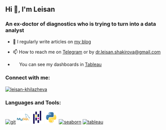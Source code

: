 <h2 align="left">Hi 👋, I'm Leisan</h2>
<h3 align="left">An ex-doctor of diagnostics who is trying to turn into a data analyst</h3>

- 📝 I regularly write articles on [my blog](https://t.me/leisan20112blog)

- 📫 How to reach me on [Telegram](https://t.me/leisan20112) or by [dr.leisan.shakirova@gmail.com](mailto://dr.leisan.shakirova@gmail.com)

- <a href="https://public.tableau.com/app/profile/leisan.khilazheva/vizzes" target="_blank"><img src="https://public.tableau.com/favicon.ico" width="16" height="16"/></a> You can see my dashboards in [Tableau](https://public.tableau.com/app/profile/leisan.khilazheva/vizzes)

<h3 align="left">Connect with me:</h3>
<p align="left">
<a href="https://linkedin.com/in/leisan-khilazheva" target="blank"><img align="center" src="https://raw.githubusercontent.com/rahuldkjain/github-profile-readme-generator/master/src/images/icons/Social/linked-in-alt.svg" alt="leisan-khilazheva" height="30" width="40" /></a>
</p>

<h3 align="left">Languages and Tools:</h3>
<p align="left"> <a href="https://git-scm.com/" target="_blank" rel="noreferrer"><img src="https://www.vectorlogo.zone/logos/git-scm/git-scm-icon.svg" alt="git" width="40" height="40"/></a> <a href="https://www.mysql.com/" target="_blank" rel="noreferrer"><img src="https://raw.githubusercontent.com/devicons/devicon/master/icons/mysql/mysql-original-wordmark.svg" alt="mysql" width="40" height="40"/></a> <a href="https://pandas.pydata.org/" target="_blank" rel="noreferrer"> <img src="https://raw.githubusercontent.com/devicons/devicon/2ae2a900d2f041da66e950e4d48052658d850630/icons/pandas/pandas-original.svg" alt="pandas" width="40" height="40"/></a> <a href="https://www.python.org" target="_blank" rel="noreferrer"> <img src="https://raw.githubusercontent.com/devicons/devicon/master/icons/python/python-original.svg" alt="python" width="40" height="40"/></a> <a href="https://seaborn.pydata.org/" target="_blank" rel="noreferrer"> <img src="https://seaborn.pydata.org/_images/logo-mark-lightbg.svg" alt="seaborn" width="40" height="40"/></a> <a href="https://public.tableau.com/app/profile/leisan.khilazheva/vizzes" target="_blank" rel="noreferrer"> <img src="https://public.tableau.com/favicon.ico" alt="tableau" width="40" height="40"/> </a></p>
